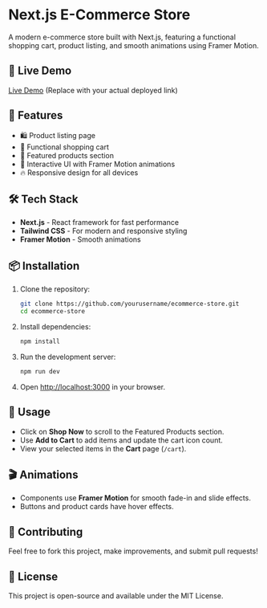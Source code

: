 # Next.js E-Commerce Store

A modern e-commerce store built with Next.js, featuring a functional shopping cart, product listing, and smooth animations using Framer Motion.

## 🚀 Live Demo
[Live Demo](#) (Replace with your actual deployed link)

## 📌 Features
- 🛍️ Product listing page
- 🛒 Functional shopping cart
- 📌 Featured products section
- 🎨 Interactive UI with Framer Motion animations
- 🔥 Responsive design for all devices

## 🛠️ Tech Stack
- **Next.js** - React framework for fast performance
- **Tailwind CSS** - For modern and responsive styling
- **Framer Motion** - Smooth animations

## 📦 Installation
1. Clone the repository:
   ```bash
   git clone https://github.com/yourusername/ecommerce-store.git
   cd ecommerce-store
   ```
2. Install dependencies:
   ```bash
   npm install
   ```
3. Run the development server:
   ```bash
   npm run dev
   ```
4. Open [http://localhost:3000](http://localhost:3000) in your browser.

## 📄 Usage
- Click on **Shop Now** to scroll to the Featured Products section.
- Use **Add to Cart** to add items and update the cart icon count.
- View your selected items in the **Cart** page (`/cart`).

## 🎬 Animations
- Components use **Framer Motion** for smooth fade-in and slide effects.
- Buttons and product cards have hover effects.

## 📢 Contributing
Feel free to fork this project, make improvements, and submit pull requests!

## 📝 License
This project is open-source and available under the MIT License.

